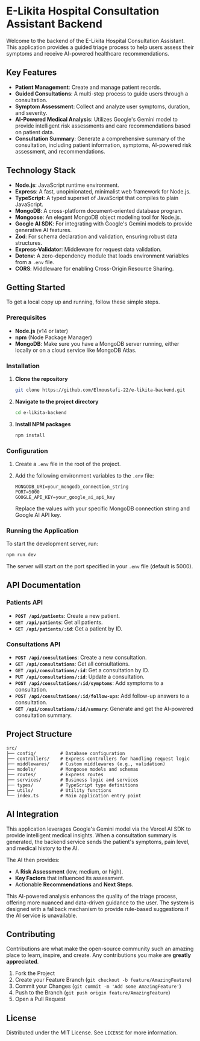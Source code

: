 # E-Likita Hospital Consultation Assistant Backend

Welcome to the backend of the E-Likita Hospital Consultation Assistant. This application provides a guided triage process to help users assess their symptoms and receive AI-powered healthcare recommendations.

## Key Features

- **Patient Management**: Create and manage patient records.
- **Guided Consultations**: A multi-step process to guide users through a consultation.
- **Symptom Assessment**: Collect and analyze user symptoms, duration, and severity.
- **AI-Powered Medical Analysis**: Utilizes Google's Gemini model to provide intelligent risk assessments and care recommendations based on patient data.
- **Consultation Summary**: Generate a comprehensive summary of the consultation, including patient information, symptoms, AI-powered risk assessment, and recommendations.

## Technology Stack

- **Node.js**: JavaScript runtime environment.
- **Express**: A fast, unopinionated, minimalist web framework for Node.js.
- **TypeScript**: A typed superset of JavaScript that compiles to plain JavaScript.
- **MongoDB**: A cross-platform document-oriented database program.
- **Mongoose**: An elegant MongoDB object modeling tool for Node.js.
- **Google AI SDK**: For integrating with Google's Gemini models to provide generative AI features.
- **Zod**: For schema declaration and validation, ensuring robust data structures.
- **Express-Validator**: Middleware for request data validation.
- **Dotenv**: A zero-dependency module that loads environment variables from a `.env` file.
- **CORS**: Middleware for enabling Cross-Origin Resource Sharing.

## Getting Started

To get a local copy up and running, follow these simple steps.

### Prerequisites

- **Node.js** (v14 or later)
- **npm** (Node Package Manager)
- **MongoDB**: Make sure you have a MongoDB server running, either locally or on a cloud service like MongoDB Atlas.

### Installation

1.  **Clone the repository**
    ```sh
    git clone https://github.com/Elmoustafi-22/e-likita-backend.git
    ```
2.  **Navigate to the project directory**
    ```sh
    cd e-likita-backend
    ```
3.  **Install NPM packages**
    ```sh
    npm install
    ```

### Configuration

1.  Create a `.env` file in the root of the project.
2.  Add the following environment variables to the `.env` file:

    ```
    MONGODB_URI=your_mongodb_connection_string
    PORT=5000
    GOOGLE_API_KEY=your_google_ai_api_key
    ```

    Replace the values with your specific MongoDB connection string and Google AI API key.

### Running the Application

To start the development server, run:

```sh
npm run dev
```

The server will start on the port specified in your `.env` file (default is 5000).

## API Documentation

### Patients API

-   **`POST /api/patients`**: Create a new patient.
-   **`GET /api/patients`**: Get all patients.
-   **`GET /api/patients/:id`**: Get a patient by ID.

### Consultations API

-   **`POST /api/consultations`**: Create a new consultation.
-   **`GET /api/consultations`**: Get all consultations.
-   **`GET /api/consultations/:id`**: Get a consultation by ID.
-   **`PUT /api/consultations/:id`**: Update a consultation.
-   **`POST /api/consultations/:id/symptoms`**: Add symptoms to a consultation.
-   **`POST /api/consultations/:id/follow-ups`**: Add follow-up answers to a consultation.
-   **`GET /api/consultations/:id/summary`**: Generate and get the AI-powered consultation summary.

## Project Structure

```
src/
├── config/         # Database configuration
├── controllers/    # Express controllers for handling request logic
├── middlewares/    # Custom middlewares (e.g., validation)
├── models/         # Mongoose models and schemas
├── routes/         # Express routes
├── services/       # Business logic and services
├── types/          # TypeScript type definitions
├── utils/          # Utility functions
└── index.ts        # Main application entry point
```

## AI Integration

This application leverages Google's Gemini model via the Vercel AI SDK to provide intelligent medical insights. When a consultation summary is generated, the backend service sends the patient's symptoms, pain level, and medical history to the AI.

The AI then provides:
- A **Risk Assessment** (low, medium, or high).
- **Key Factors** that influenced its assessment.
- Actionable **Recommendations** and **Next Steps**.

This AI-powered analysis enhances the quality of the triage process, offering more nuanced and data-driven guidance to the user. The system is designed with a fallback mechanism to provide rule-based suggestions if the AI service is unavailable.

## Contributing

Contributions are what make the open-source community such an amazing place to learn, inspire, and create. Any contributions you make are **greatly appreciated**.

1.  Fork the Project
2.  Create your Feature Branch (`git checkout -b feature/AmazingFeature`)
3.  Commit your Changes (`git commit -m 'Add some AmazingFeature'`)
4.  Push to the Branch (`git push origin feature/AmazingFeature`)
5.  Open a Pull Request

## License

Distributed under the MIT License. See `LICENSE` for more information.